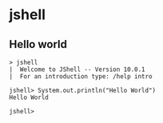 # jshell

## Hello world

```
> jshell
|  Welcome to JShell -- Version 10.0.1
|  For an introduction type: /help intro

jshell> System.out.println("Hello World")
Hello World

jshell>
```